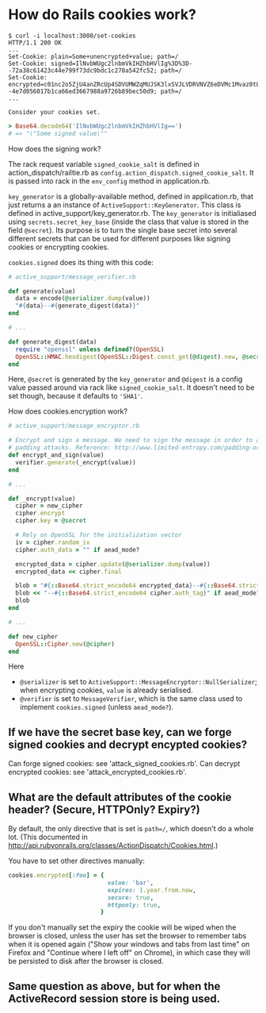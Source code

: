 # How do Rails cookies work?

``` shell
$ curl -i localhost:3000/set-cookies
HTTP/1.1 200 OK
...
Set-Cookie: plain=Some+unencrypted+value; path=/
Set-Cookie: signed=IlNvbWUgc2lnbmVkIHZhbHVlIg%3D%3D--72a38c61423c44e799f73dc9bdc1c278a542fc52; path=/
Set-Cookie: encrypted=c01nc2o5ZjU4anZRcUp4SDVUMWZqMUJSK3lxSVJLVDRVNVZ6eDVMc1Mvaz0tLUFUQ1ZDS25qRmFaRnltbDBFUENQbmc9PQ%3D%3D--4e7d056017b1ca66ed3667988a9726b89bec50d9; path=/
...

Consider your cookies set.
```


``` ruby
> Base64.decode64('IlNvbWUgc2lnbmVkIHZhbHVlIg==')
# => "\"Some signed value\""
```

How does the signing work?

The rack request variable `signed_cookie_salt` is defined in action_dispatch/railtie.rb as `config.action_dispatch.signed_cookie_salt`. It is passed into rack in the `env_config` method in application.rb.

`key_generator` is a globally-available method, defined in application.rb, that just returns a an instance of `ActiveSupport::KeyGenerator`. This class is defined in active_support/key_generator.rb. The `key_generator` is initialiased using `secrets.secret_key_base` (inside the class that value is stored in the field `@secret`). Its purpose is to turn the single base secret into several different secrets that can be used for different purposes like signing cookies or encrypting cookies.

`cookies.signed` does its thing with this code:

``` ruby
# active_support/message_verifier.rb

def generate(value)
  data = encode(@serializer.dump(value))
  "#{data}--#{generate_digest(data)}"
end

# ...

def generate_digest(data)
  require "openssl" unless defined?(OpenSSL)
  OpenSSL::HMAC.hexdigest(OpenSSL::Digest.const_get(@digest).new, @secret, data)
end
```

Here, `@secret` is generated by the `key_generator` and `@digest` is a config value passed around via rack like `signed_cookie_salt`. It doesn't need to be set though, because it defaults to `'SHA1'`.


How does cookies.encryption work?

``` ruby
# active_support/message_encryptor.rb

# Encrypt and sign a message. We need to sign the message in order to avoid
# padding attacks. Reference: http://www.limited-entropy.com/padding-oracle-attacks.
def encrypt_and_sign(value)
  verifier.generate(_encrypt(value))
end

# ...

def _encrypt(value)
  cipher = new_cipher
  cipher.encrypt
  cipher.key = @secret

  # Rely on OpenSSL for the initialization vector
  iv = cipher.random_iv
  cipher.auth_data = "" if aead_mode?

  encrypted_data = cipher.update(@serializer.dump(value))
  encrypted_data << cipher.final

  blob = "#{::Base64.strict_encode64 encrypted_data}--#{::Base64.strict_encode64 iv}"
  blob << "--#{::Base64.strict_encode64 cipher.auth_tag}" if aead_mode?
  blob
end

# ...

def new_cipher
  OpenSSL::Cipher.new(@cipher)
end
```

Here
- `@serializer` is set to `ActiveSupport::MessageEncryptor::NullSerializer`; when encrypting cookies, `value` is already serialised.
- `@verifier` is set to `MessageVerifier`, which is the same class used to implement `cookies.signed` (unless `aead_mode?`).

## If we have the secret base key, can we forge signed cookies and decrypt encypted cookies?

Can forge signed cookies: see 'attack_signed_cookies.rb'.
Can decrypt encrypted cookies: see 'attack_encrypted_cookies.rb'.

## What are the default attributes of the cookie header? (Secure, HTTPOnly? Expiry?)

By default, the only directive that is set is `path=/`, which doesn't do a whole lot. (This documented in http://api.rubyonrails.org/classes/ActionDispatch/Cookies.html.)

You have to set other directives manually:

``` ruby
cookies.encrypted[:foo] = {
                            value: 'bar',
                            expires: 1.year.from.now,
                            secure: true,
                            httponly: true,
                          }
```

If you don't manually set the expiry the cookie will be wiped when the browser is closed, unless the user has set the browser to remember tabs when it is opened again ("Show your windows and tabs from last time" on Firefox and "Continue where I left off" on Chrome), in which case they will be persisted to disk after the browser is closed.

## Same question as above, but for when the ActiveRecord session store is being used.

